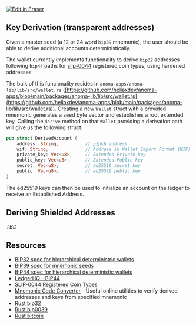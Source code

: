 <p><a target="_blank" href="https://app.eraser.io/workspace/mbdbLbkx6xjIyv1xsG2B" id="edit-in-eraser-github-link"><img alt="Edit in Eraser" src="https://firebasestorage.googleapis.com/v0/b/second-petal-295822.appspot.com/o/images%2Fgithub%2FOpen%20in%20Eraser.svg?alt=media&amp;token=968381c8-a7e7-472a-8ed6-4a6626da5501"></a></p>

## Key Derivation (transparent addresses)
Given a master seed (a 12 or 24 word `bip39` mnemonic), the user should be able to derive additional accounts deterministically.

The wallet currently implements functionality to derive `bip32` addresses following `bip44` paths for [﻿slip-0044](https://github.com/satoshilabs/slips/blob/master/slip-0044.md) registered coin types, using hardened addresses.

The bulk of this funcionality resides in `anoma-apps/anoma-lib/lib/src/wallet.rs` ([﻿https://github.com/heliaxdev/anoma-apps/blob/main/packages/anoma-lib/lib/src/wallet.rs](https://github.com/heliaxdev/anoma-apps/blob/main/packages/anoma-lib/lib/src/wallet.rs)). Creating a new `Wallet` struct with a provided mnemonic generates a seed byte vector and establishes a root extended key. Calling the `derive` method on that `Wallet` providing a derivation path will give us the following struct:

```rust
pub struct DerivedAccount {
    address: String,          // p2pkh address
    wif: String,              // Address in Wallet Import Format (WIF)
    private_key: Vec<u8>,     // Extended Private key
    public_key: Vec<u8>,      // Extended Public key
    secret: Vec<u8>,          // ed25519 secret key
    public: Vec<u8>,          // ed25519 public key
}
```
The ed25519 keys can then be used to initialize an account on the ledger to receive an Established Address.

## Deriving Shielded Addresses
_TBD_

## Resources
- [﻿BIP32 spec for hierarchical deterministric wallets](https://github.com/bitcoin/bips/blob/master/bip-0032.mediawiki) 
- [﻿BIP39 spec for mnemonic seeds](https://github.com/bitcoin/bips/blob/master/bip-0039.mediawiki) 
- [﻿BIP44 spec for hierarchical deterministic wallets](https://github.com/bitcoin/bips/blob/master/bip-0044.mediawiki) 
- [﻿LedgerHQ - BIP44](https://github.com/LedgerHQ/ledger-live-common/blob/master/docs/derivation.md) 
- [﻿SLIP-0044 Registered Coin Types](https://github.com/satoshilabs/slips/blob/master/slip-0044.md) 
- [﻿Mnemonic Code Converter](https://iancoleman.io/bip39/)  - Useful online utilities to verify derived addresses and keys from specified mnemonic
- [﻿Rust bip32](https://docs.rs/bip32/latest/bip32/) 
- [﻿Rust bip0039](https://github.com/koushiro/bip0039) 
- [﻿Rust bitcoin](https://github.com/rust-bitcoin/rust-bitcoin) 



<!--- Eraser file: https://app.eraser.io/workspace/mbdbLbkx6xjIyv1xsG2B --->